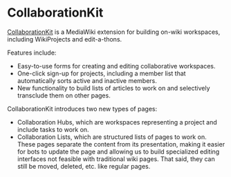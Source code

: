 # CollaborationKit

[CollaborationKit](https://www.mediawiki.org/wiki/Special:MyLanguage/Extension:CollaborationKit) is a MediaWiki extension for building on-wiki workspaces, including WikiProjects and edit-a-thons.

Features include:

* Easy-to-use forms for creating and editing collaborative workspaces.
* One-click sign-up for projects, including a member list that automatically sorts active and inactive members.
* New functionality to build lists of articles to work on and selectively transclude them on other pages.

CollaborationKit introduces two new types of pages:

* Collaboration Hubs, which are workspaces representing a project and include tasks to work on.
* Collaboration Lists, which are structured lists of pages to work on. These pages separate the content from its presentation, making it easier for bots to update the page and allowing us to build specialized editing interfaces not feasible with traditional wiki pages. That said, they can still be moved, deleted, etc. like regular pages.
